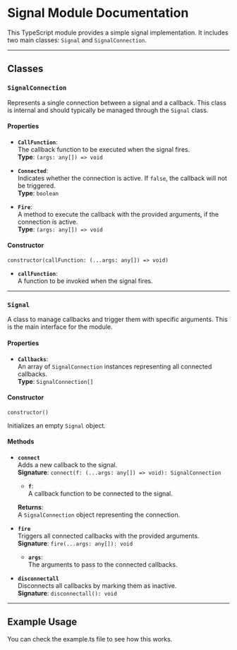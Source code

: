 # Signal Module Documentation

This TypeScript module provides a simple signal implementation. It includes two main classes: `Signal` and `SignalConnection`.

---

## Classes

### `SignalConnection`

Represents a single connection between a signal and a callback. This class is internal and should typically be managed through the `Signal` class.

#### Properties

- **`CallFunction`**:  
  The callback function to be executed when the signal fires.  
  **Type**: `(args: any[]) => void`

- **`Connected`**:  
  Indicates whether the connection is active. If `false`, the callback will not be triggered.  
  **Type**: `boolean`

- **`Fire`**:  
  A method to execute the callback with the provided arguments, if the connection is active.  
  **Type**: `(args: any[]) => void`

#### Constructor

`constructor(callFunction: (...args: any[]) => void)`

- **`callFunction`**:  
  A function to be invoked when the signal fires.

---

### `Signal`

A class to manage callbacks and trigger them with specific arguments. This is the main interface for the module.

#### Properties

- **`Callbacks`**:  
  An array of `SignalConnection` instances representing all connected callbacks.  
  **Type**: `SignalConnection[]`

#### Constructor

`constructor()`

Initializes an empty `Signal` object.

#### Methods

- **`connect`**  
  Adds a new callback to the signal.  
  **Signature**: `connect(f: (...args: any[]) => void): SignalConnection`

  - **`f`**:  
    A callback function to be connected to the signal.

  **Returns**:  
  A `SignalConnection` object representing the connection.

- **`fire`**  
  Triggers all connected callbacks with the provided arguments.  
  **Signature**: `fire(...args: any[]): void`

  - **`args`**:  
    The arguments to pass to the connected callbacks.

- **`disconnectall`**  
  Disconnects all callbacks by marking them as inactive.  
  **Signature**: `disconnectall(): void`

---

## Example Usage

You can check the example.ts file to see how this works.

